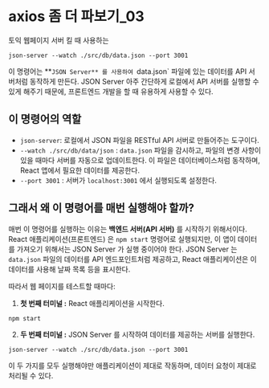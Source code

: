 axios 좀 더 파보기_03
===
토익 웹페이지 서버 킬 때 사용하는 
```
json-server --watch ./src/db/data.json --port 3001
```
이 명령어는 **`JSON Server** 를 사용하여 `data.json` 파일에 있는 데이터를 API 서버처럼 동작하게 만든다. JSON Server 아주 간단하게 로컬에서 API 서버를 실행할 수 있게 해주기 때문에, 프론트엔드 개발을 할 때 유용하게 사용할 수 있다.

## 이 명령어의 역할
- `json-server`: 로컬에서 JSON 파일을 RESTful API 서버로 만들어주는 도구이다. 
- `--watch ./src/db/data/json` : `data.json` 파일을 감시하고, 파일의 변경 사항이 있을 때마다 서버를 자동으로 업데이트한다. 이 파일은 데이터베이스처럼 동작하며, React 앱에서 필요한 데이터를 제공한다.
- `--port 3001` : 서버가 `localhost:3001` 에서 실행되도록 설정한다.

## 그래서 왜 이 명령어를 매번 실행해야 할까?
매번 이 명령어를 실행하는 이유는 **백엔드 서버(API 서버)** 를 시작하기 위해서이다. React 애플리케이션(프론트엔드) 은 `npm start` 명령어로 실행되지만, 이 앱이 데이터를 가져오기 위해서는 JSON Server 가 실행 중이어야 한다. JSON Server 는 `data.json` 파일의 데이터를 API 엔드포인트처럼 제공하고, React 애플리케이션은 이 데이터를 사용해 날짜 목록 등을 표시한다. 

따라서 웹 페이지를 테스트할 때마다:

1. **첫 번째 터미널 :** React 애플리케이션을 시작한다.
```
npm start
```

2. **두 번째 터미널 :** JSON Server 를 시작하여 데이터를 제공하는 서버를 실행한다.
```
json-server --watch ./src/db/data.json --port 3001
```
이 두 가지를 모두 실행해야만 애플리케이션이 제대로 작동하며, 데이터 요청이 제대로 처리될 수 있다.
